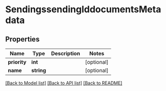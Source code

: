 # SendingssendingIddocumentsMetadata

## Properties
Name | Type | Description | Notes
------------ | ------------- | ------------- | -------------
**priority** | **int** |  | [optional] 
**name** | **string** |  | [optional] 

[[Back to Model list]](../../README.md#documentation-for-models) [[Back to API list]](../../README.md#documentation-for-api-endpoints) [[Back to README]](../../README.md)


